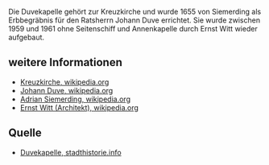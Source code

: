 Die Duvekapelle gehört zur Kreuzkirche und wurde 1655 von Siemerding als Erbbegräbnis für den Ratsherrn Johann Duve errichtet.
Sie wurde zwischen 1959 und 1961 ohne Seitenschiff und Annenkapelle durch Ernst Witt wieder aufgebaut.

weitere Informationen
---------------------

* [Kreuzkirche, wikipedia.org]
* [Johann Duve, wikipedia.org]
* [Adrian Siemerding, wikipedia.org]
* [Ernst Witt (Architekt), wikipedia.org]

Quelle
------

* [Duvekapelle, stadthistorie.info]

[Duvekapelle, stadthistorie.info]: https://stadthistorie.info/tafel/2
[Kreuzkirche, wikipedia.org]: https://de.wikipedia.org/wiki/Kreuzkirche_(Hannover)
[Johann Duve, wikipedia.org]: https://de.wikipedia.org/wiki/Johann_Duve_(Unternehmer)
[Adrian Siemerding, wikipedia.org]: https://de.wikipedia.org/wiki/Adrian_Siemerding
[Ernst Witt (Architekt), wikipedia.org]: https://de.wikipedia.org/wiki/Ernst_Witt_(Architekt)
